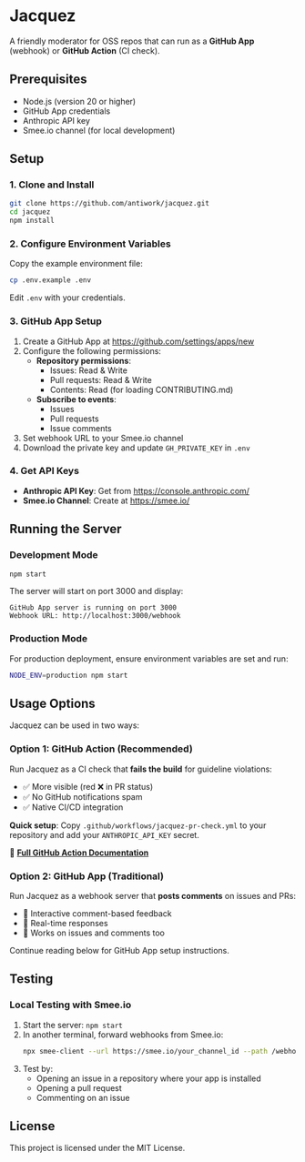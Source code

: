 # Jacquez

A friendly moderator for OSS repos that can run as a **GitHub App** (webhook) or **GitHub Action** (CI check).

## Prerequisites

- Node.js (version 20 or higher)
- GitHub App credentials
- Anthropic API key
- Smee.io channel (for local development)

## Setup

### 1. Clone and Install

```bash
git clone https://github.com/antiwork/jacquez.git
cd jacquez
npm install
```

### 2. Configure Environment Variables

Copy the example environment file:

```bash
cp .env.example .env
```

Edit `.env` with your credentials.

### 3. GitHub App Setup

1. Create a GitHub App at https://github.com/settings/apps/new
2. Configure the following permissions:
   - **Repository permissions**:
     - Issues: Read & Write
     - Pull requests: Read & Write
     - Contents: Read (for loading CONTRIBUTING.md)
   - **Subscribe to events**:
     - Issues
     - Pull requests
     - Issue comments
3. Set webhook URL to your Smee.io channel
4. Download the private key and update `GH_PRIVATE_KEY` in `.env`

### 4. Get API Keys

- **Anthropic API Key**: Get from https://console.anthropic.com/
- **Smee.io Channel**: Create at https://smee.io/

## Running the Server

### Development Mode

```bash
npm start
```

The server will start on port 3000 and display:

```
GitHub App server is running on port 3000
Webhook URL: http://localhost:3000/webhook
```

### Production Mode

For production deployment, ensure environment variables are set and run:

```bash
NODE_ENV=production npm start
```

## Usage Options

Jacquez can be used in two ways:

### Option 1: GitHub Action (Recommended)

Run Jacquez as a CI check that **fails the build** for guideline violations:

- ✅ More visible (red ❌ in PR status)
- ✅ No GitHub notifications spam
- ✅ Native CI/CD integration

**Quick setup**: Copy `.github/workflows/jacquez-pr-check.yml` to your repository and add your `ANTHROPIC_API_KEY` secret.

📖 **[Full GitHub Action Documentation](docs/GITHUB_ACTION.md)**

### Option 2: GitHub App (Traditional)

Run Jacquez as a webhook server that **posts comments** on issues and PRs:

- 💬 Interactive comment-based feedback
- 🔄 Real-time responses
- 🤖 Works on issues and comments too

Continue reading below for GitHub App setup instructions.

## Testing

### Local Testing with Smee.io

1. Start the server: `npm start`
2. In another terminal, forward webhooks from Smee.io:
   ```bash
   npx smee-client --url https://smee.io/your_channel_id --path /webhook --port 3000
   ```
3. Test by:
   - Opening an issue in a repository where your app is installed
   - Opening a pull request
   - Commenting on an issue

## License

This project is licensed under the MIT License.

